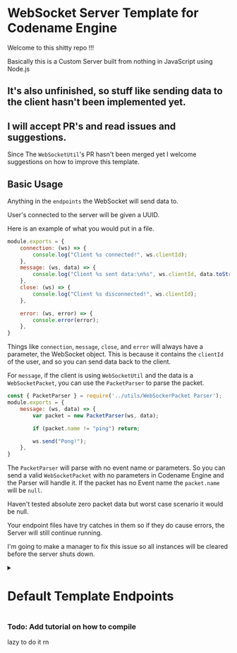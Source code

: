 # WebSocket Server Template for Codename Engine
Welcome to this shitty repo !!!

Basically this is a Custom Server built from nothing in JavaScript using Node.js

## It's also unfinished, so stuff like sending data to the client hasn't been implemented yet.



## I will accept PR's and read issues and suggestions.
Since The `WebSocketUtil`'s PR hasn't been merged yet I welcome suggestions on how to improve this template.



## Basic Usage
Anything in the `endpoints` the WebSocket will send data to.

User's connected to the server will be given a UUID.

Here is an example of what you would put in a file.
```js
module.exports = {
    connection: (ws) => {
        console.log("Client %s connected!", ws.clientId);
    },
    message: (ws, data) => {
        console.log("Client %s sent data:\n%s", ws.clientId, data.toString());
    },
    close: (ws) => {
        console.log("Client %s disconnected!", ws.clientId);
    },

    error: (ws, error) => {
        console.error(error);
    },
}
```
Things like `connection`, `message`, `close`, and `error` will always have a parameter, the WebSocket object. This is because it contains the `clientId` of the user, and so you can send data back to the client.

For `message`, if the client is using `WebSocketUtil` and the data is a `WebSocketPacket`, you can use the `PacketParser` to parse the packet.
```js
const { PacketParser } = require('../utils/WebSockerPacket Parser');
module.exports = {
    message: (ws, data) => {
        var packet = new PacketParser(ws, data);

        if (packet.name != "ping") return;

        ws.send("Pong!");
    },
}

```
The `PacketParser` will parse with no event name or parameters. So you can send a valid `WebSocketPacket` with no parameters in Codename Engine and the Parser will handle it.
If the packet has no Event name the `packet.name` will be `null`.

Haven't tested absolute zero packet data but worst case scenario it would be null.

Your endpoint files have try catches in them so if they do cause errors, the Server will still continue running.

I'm going to make a manager to fix this issue so all instances will be cleared before the server shuts down.

<details>
    <summary><h1>Default Template Endpoints</h1></summary>
Document enpoints that will exist by default for the user to use.

### `Rooms.js`
```js
/**
* @param {String} name The name of the room
* @param {Object} extras Any associated metadata to the room on creation
* @param {Boolean} addToRooms If you want to immediately add the room to the Rooms Map
* @param {Boolean} neverExpire If this room should never expire
* @returns {Room}
* @author ItsLJcool
*/
```
This endpoint is used to create rooms for your users to join.
You can access the `Rooms` class by using `require('./endpoints/Rooms')`.

Here is an example of how to use it.
```js
const { Room } = require('./endpoints/Rooms');

console.log("There are %s rooms.", Room.rooms.size);

var room = new Room("My Room");

console.log("There are %s users in the room.", room.users.length);

// Don't do this. all users should be UUID's. Idk how to check for UUID's specifically rn
room.addUser("Client ID Example"); 

console.log("There are %s users in the room.", room.users.length);

console.log("There are %s rooms.", Room.rooms.size);
```

The `rooms` is a `Map`. The names are the keys and the values are the `Room` objects.
to get all the romes, use `Room.getAllRooms()`.

Rooms will automatically **timeout without** being pinged.
<br>If a Client tries to make too many rooms they have a cooldown.

You can of disable rooms from expiring by setting `neverExpire` to `true` when creating a room.
```js
var room = new Room("My Room", {}, false, true);
```
You can change the default `userCreationTimeOut`, `roomTimeoutTime` and `pingTimeOut` in the class currently.
<br>Probably should make it a congfig file. Remind me please.

### Sending Data to clients
It wouldn't be a room system if you couldn't send data to clients!<br>
All you need to do is have the packet you want to send to the user(s) and the client UUID(s) you want to send it to.
#### `sendPacketToAll(data, disregards = [])`
#### `sendPacketToUser(data, clientId)`
These functions will send the packet to all users in the room or a specific user in the room.<br>
`disregards` basically allow you to disregard clients to send packets too.<br>
Here is an example of how to use it.
```js
const { Room } = require('./endpoints/Rooms');

var room = new Room("My Room");

// Send to everyone in a room a warm welcome message
Room.rooms.forEach(room => {
    room.sendPacketToAll("Hello World!");
});

room.sendPacketToUser("Your a special one!", "Client UUID");
```

</details>

### Todo: Add tutorial on how to compile
lazy to do it rn